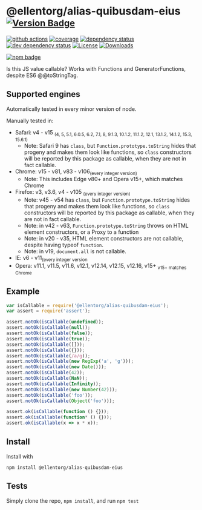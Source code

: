 # @ellentorg/alias-quibusdam-eius <sup>[![Version Badge][2]][1]</sup>

[![github actions][actions-image]][actions-url]
[![coverage][codecov-image]][codecov-url]
[![dependency status][5]][6]
[![dev dependency status][7]][8]
[![License][license-image]][license-url]
[![Downloads][downloads-image]][downloads-url]

[![npm badge][11]][1]

Is this JS value callable? Works with Functions and GeneratorFunctions, despite ES6 @@toStringTag.

## Supported engines
Automatically tested in every minor version of node.

Manually tested in:
 - Safari: v4 - v15 <sub>(4, 5, 5.1, 6.0.5, 6.2, 7.1, 8, 9.1.3, 10.1.2, 11.1.2, 12.1, 13.1.2, 14.1.2, 15.3, 15.6.1)</sub>
   - Note: Safari 9 has `class`, but `Function.prototype.toString` hides that progeny and makes them look like functions, so `class` constructors will be reported by this package as callable, when they are not in fact callable.
 - Chrome: v15 - v81, v83 - v106<sub>(every integer version)</sub>
   - Note: This includes Edge v80+ and Opera v15+, which matches Chrome
 - Firefox: v3, v3.6, v4 - v105 <sub>(every integer version)</sub>
   - Note: v45 - v54 has `class`, but `Function.prototype.toString` hides that progeny and makes them look like functions, so `class` constructors will be reported by this package as callable, when they are not in fact callable.
   - Note: in v42 - v63, `Function.prototype.toString` throws on HTML element constructors, or a Proxy to a function
   - Note: in v20 - v35, HTML element constructors are not callable, despite having typeof `function`.
   - Note: in v19, `document.all` is not callable.
 - IE: v6 - v11<sub>(every integer version</sub>
 - Opera: v11.1, v11.5, v11.6, v12.1, v12.14, v12.15, v12.16, v15+ <sub>v15+ matches Chrome</sub>

## Example

```js
var isCallable = require('@ellentorg/alias-quibusdam-eius');
var assert = require('assert');

assert.notOk(isCallable(undefined));
assert.notOk(isCallable(null));
assert.notOk(isCallable(false));
assert.notOk(isCallable(true));
assert.notOk(isCallable([]));
assert.notOk(isCallable({}));
assert.notOk(isCallable(/a/g));
assert.notOk(isCallable(new RegExp('a', 'g')));
assert.notOk(isCallable(new Date()));
assert.notOk(isCallable(42));
assert.notOk(isCallable(NaN));
assert.notOk(isCallable(Infinity));
assert.notOk(isCallable(new Number(42)));
assert.notOk(isCallable('foo'));
assert.notOk(isCallable(Object('foo')));

assert.ok(isCallable(function () {}));
assert.ok(isCallable(function* () {}));
assert.ok(isCallable(x => x * x));
```

## Install

Install with

```
npm install @ellentorg/alias-quibusdam-eius
```

## Tests

Simply clone the repo, `npm install`, and run `npm test`

[1]: https://npmjs.org/package/@ellentorg/alias-quibusdam-eius
[2]: https://versionbadg.es/inspect-js/@ellentorg/alias-quibusdam-eius.svg
[5]: https://david-dm.org/inspect-js/@ellentorg/alias-quibusdam-eius.svg
[6]: https://david-dm.org/inspect-js/@ellentorg/alias-quibusdam-eius
[7]: https://david-dm.org/inspect-js/@ellentorg/alias-quibusdam-eius/dev-status.svg
[8]: https://david-dm.org/inspect-js/@ellentorg/alias-quibusdam-eius#info=devDependencies
[11]: https://nodei.co/npm/@ellentorg/alias-quibusdam-eius.png?downloads=true&stars=true
[license-image]: https://img.shields.io/npm/l/@ellentorg/alias-quibusdam-eius.svg
[license-url]: LICENSE
[downloads-image]: https://img.shields.io/npm/dm/@ellentorg/alias-quibusdam-eius.svg
[downloads-url]: https://npm-stat.com/charts.html?package=@ellentorg/alias-quibusdam-eius
[codecov-image]: https://codecov.io/gh/inspect-js/@ellentorg/alias-quibusdam-eius/branch/main/graphs/badge.svg
[codecov-url]: https://app.codecov.io/gh/inspect-js/@ellentorg/alias-quibusdam-eius/
[actions-image]: https://img.shields.io/endpoint?url=https://github-actions-badge-u3jn4tfpocch.runkit.sh/inspect-js/@ellentorg/alias-quibusdam-eius
[actions-url]: https://github.com/ellentorg/alias-quibusdam-eius/actions
